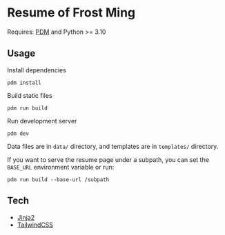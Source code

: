 # Resume of Frost Ming

Requires: [PDM](https://pdm.fming.dev) and Python >= 3.10

## Usage

Install dependencies

```
pdm install
```

Build static files

```
pdm run build
```

Run development server

```
pdm dev
```

Data files are in `data/` directory, and templates are in `templates/` directory.

If you want to serve the resume page under a subpath, you can set the `BASE_URL` environment variable or run:

```
pdm run build --base-url /subpath
```

## Tech

- [Jinja2](https://pypi.org/project/jinja2)
- [TailwindCSS](https://tailwindcss.com)
